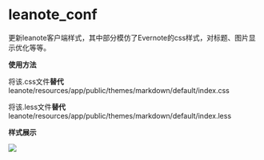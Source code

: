 # leanote_conf

更新leanote客户端样式，其中部分模仿了Evernote的css样式，对标题、图片显示优化等等。

**使用方法**

将该.css文件**替代** leanote/resources/app/public/themes/markdown/default/index.css 

将该.less文件**替代** leanote/resources/app/public/themes/markdown/default/index.less

**样式展示**

![](https://graysliver.oss-cn-shenzhen.aliyuncs.com/temp_20190402173059.JPG)


